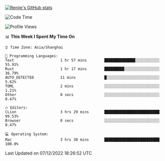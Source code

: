 [![Renjie's GitHub stats](https://github-readme-stats.vercel.app/api?username=liurenjie1024&show_icons=true&theme=chartreuse-dark)](https://github.com/anuraghazra/github-readme-stats)

<!--START_SECTION:waka-->
![Code Time](http://img.shields.io/badge/Code%20Time-390%20hrs%2046%20mins-blue)

![Profile Views](http://img.shields.io/badge/Profile%20Views-25-blue)

📊 **This Week I Spent My Time On** 

```text
⌚︎ Time Zone: Asia/Shanghai

💬 Programming Languages: 
Text                     1 hr 57 mins        ██████████████░░░░░░░░░░░   55.91% 
Rust                     1 hr 17 mins        █████████░░░░░░░░░░░░░░░░   36.79% 
AUTO_DETECTED            11 mins             █░░░░░░░░░░░░░░░░░░░░░░░░   5.62% 
TOML                     2 mins              ░░░░░░░░░░░░░░░░░░░░░░░░░   1.21% 
Other                    0 secs              ░░░░░░░░░░░░░░░░░░░░░░░░░   0.47%

🔥 Editors: 
CLion                    3 hrs 29 mins       █████████████████████████   99.53% 
Browser                  0 secs              ░░░░░░░░░░░░░░░░░░░░░░░░░   0.47%

💻 Operating System: 
Mac                      3 hrs 30 mins       █████████████████████████   100.0%

```


 Last Updated on 07/12/2022 18:26:52 UTC
<!--END_SECTION:waka-->

